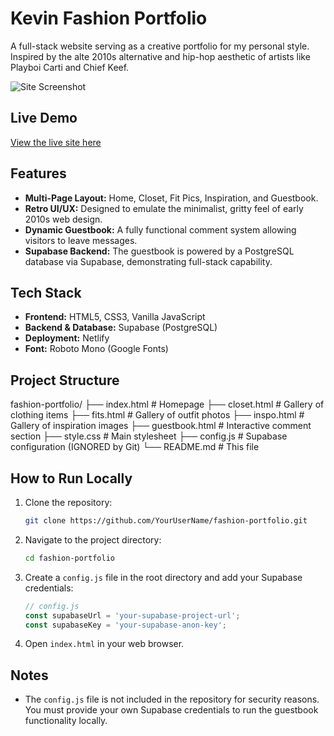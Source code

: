 # Kevin Fashion Portfolio

A full-stack website serving as a creative portfolio for my personal style. Inspired by the alte 2010s alternative and hip-hop aesthetic of artists like Playboi Carti and Chief Keef.

![Site Screenshot](https://via.placeholder.com/800x400?text=Screenshot+Of+Your+Site+Here)

## Live Demo

[View the live site here](https://kevinwright.netlify.app/)

## Features

*   **Multi-Page Layout:** Home, Closet, Fit Pics, Inspiration, and Guestbook.
*   **Retro UI/UX:** Designed to emulate the minimalist, gritty feel of early 2010s web design.
*   **Dynamic Guestbook:** A fully functional comment system allowing visitors to leave messages.
*   **Supabase Backend:** The guestbook is powered by a PostgreSQL database via Supabase, demonstrating full-stack capability.

## Tech Stack

*   **Frontend:** HTML5, CSS3, Vanilla JavaScript
*   **Backend & Database:** Supabase (PostgreSQL)
*   **Deployment:** Netlify
*   **Font:** Roboto Mono (Google Fonts)

## Project Structure
fashion-portfolio/
├── index.html # Homepage
├── closet.html # Gallery of clothing items
├── fits.html # Gallery of outfit photos
├── inspo.html # Gallery of inspiration images
├── guestbook.html # Interactive comment section
├── style.css # Main stylesheet
├── config.js # Supabase configuration (IGNORED by Git)
└── README.md # This file

## How to Run Locally

1.  Clone the repository:
    ```bash
    git clone https://github.com/YourUserName/fashion-portfolio.git
    ```
2.  Navigate to the project directory:
    ```bash
    cd fashion-portfolio
    ```
3.  Create a `config.js` file in the root directory and add your Supabase credentials:
    ```javascript
    // config.js
    const supabaseUrl = 'your-supabase-project-url';
    const supabaseKey = 'your-supabase-anon-key';
    ```
4.  Open `index.html` in your web browser.

## Notes

*   The `config.js` file is not included in the repository for security reasons. You must provide your own Supabase credentials to run the guestbook functionality locally.

